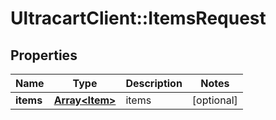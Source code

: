 # UltracartClient::ItemsRequest

## Properties
Name | Type | Description | Notes
------------ | ------------- | ------------- | -------------
**items** | [**Array&lt;Item&gt;**](Item.md) | items | [optional] 


